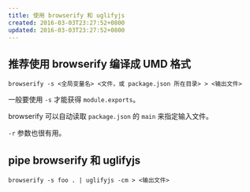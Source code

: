 ```yaml
---
title: 使用 browserify 和 uglifyjs
created: 2016-03-03T23:27:52+0800
updated: 2016-03-03T23:27:52+0800
---
```


## 推荐使用 browserify 编译成 UMD 格式

`browserify -s <全局变量名> <文件，或 package.json 所在目录> > <输出文件>`

一般要使用 `-s` 才能获得 `module.exports`。

browserify 可以自动读取 `package.json` 的 `main` 来指定输入文件。

`-r` 参数也很有用。

## pipe browserify 和 uglifyjs

`browserify -s foo . | uglifyjs -cm > <输出文件>`


[browserify]: https://github.com/substack/node-browserify
[uglifyjs]: https://github.com/mishoo/UglifyJS2
